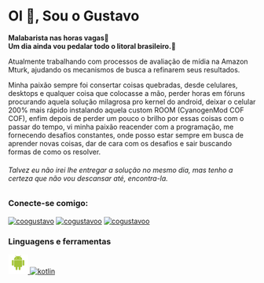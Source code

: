 # OI 👋, Sou o Gustavo
**Malabarista nas horas vagas:circus_tent:**  
**Um dia ainda vou pedalar todo o litoral brasileiro.:bicyclist:**


Atualmente trabalhando com processos de avaliação de mídia na Amazon Mturk, ajudando os mecanismos de busca a refinarem seus resultados.

Minha paixão sempre foi consertar coisas quebradas, desde celulares, desktops e qualquer coisa que colocasse a mão,
perder horas em fóruns procurando aquela solução milagrosa pro kernel do android, deixar o celular 200% mais rápido
instalando aquela custom ROOM (CyanogenMod COF COF), enfim depois de perder um pouco o brilho por essas coisas com o passar do tempo,
vi minha paixão reacender com a programação, me fornecendo desafios constantes, onde posso estar sempre em busca de aprender novas coisas, dar de cara com os desafios e sair buscando formas de como os resolver.

###### Talvez eu não irei lhe entregar a solução no mesmo dia, mas tenho a certeza que não vou descansar até, encontra-la.

### Conecte-se comigo:

<p align="left">
<a href="https://twitter.com/coogustavo" target="blank"><img align="center" src="https://cdn.jsdelivr.net/npm/simple-icons@3.0.1/icons/twitter.svg" alt="coogustavo" height="30" width="40" /></a>
<a href="https://www.linkedin.com/in/cogustavoo/" target="blank"><img align="center" src="https://cdn.jsdelivr.net/npm/simple-icons@3.0.1/icons/linkedin.svg" alt="cogustavoo" height="30" width="40" /></a>
<a href="https://stackoverflow.com/users/cogustavo" target="blank"><img align="center" src="https://cdn.jsdelivr.net/npm/simple-icons@3.0.1/icons/stackoverflow.svg" alt="cogustavoo" height="30" width="40" /></a>
</p>


### Linguagens e ferramentas
<p align="left"> <a href="https://developer.android.com" target="_blank"> <img src="https://raw.githubusercontent.com/devicons/devicon/master/icons/android/android-original-wordmark.svg" alt="android" width="40" height="40"/> </a> <a href="https://kotlinlang.org" target="_blank"> <img src="https://www.vectorlogo.zone/logos/kotlinlang/kotlinlang-icon.svg" alt="kotlin" width="40" height="40"/> </a> </p>
